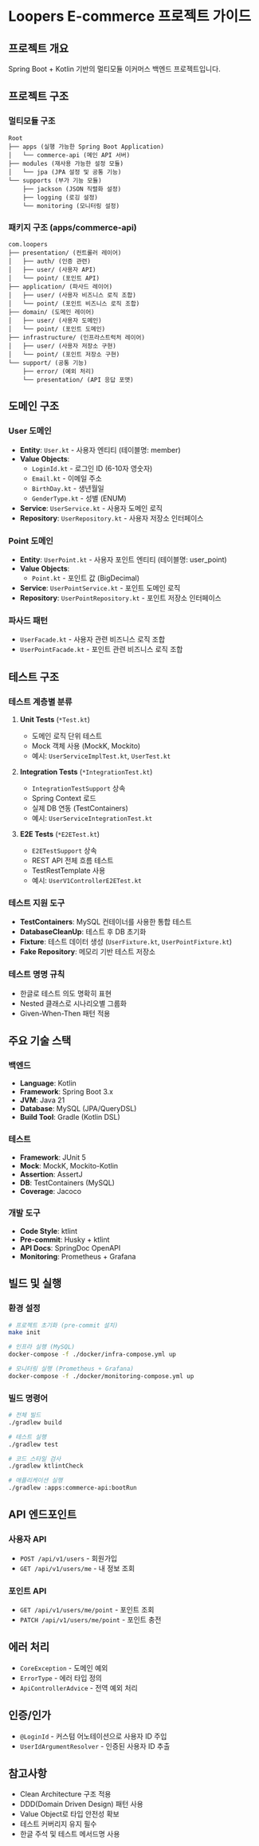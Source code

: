 # Loopers E-commerce 프로젝트 가이드

## 프로젝트 개요
Spring Boot + Kotlin 기반의 멀티모듈 이커머스 백엔드 프로젝트입니다.

## 프로젝트 구조

### 멀티모듈 구조
```
Root
├── apps (실행 가능한 Spring Boot Application)
│   └── commerce-api (메인 API 서버)
├── modules (재사용 가능한 설정 모듈)
│   └── jpa (JPA 설정 및 공통 기능)
└── supports (부가 기능 모듈)
    ├── jackson (JSON 직렬화 설정)
    ├── logging (로깅 설정)
    └── monitoring (모니터링 설정)
```

### 패키지 구조 (apps/commerce-api)
```
com.loopers
├── presentation/ (컨트롤러 레이어)
│   ├── auth/ (인증 관련)
│   ├── user/ (사용자 API)
│   └── point/ (포인트 API)
├── application/ (파사드 레이어)
│   ├── user/ (사용자 비즈니스 로직 조합)
│   └── point/ (포인트 비즈니스 로직 조합)
├── domain/ (도메인 레이어)
│   ├── user/ (사용자 도메인)
│   └── point/ (포인트 도메인)
├── infrastructure/ (인프라스트럭처 레이어)
│   ├── user/ (사용자 저장소 구현)
│   └── point/ (포인트 저장소 구현)
└── support/ (공통 기능)
    ├── error/ (예외 처리)
    └── presentation/ (API 응답 포맷)
```

## 도메인 구조

### User 도메인
- **Entity**: `User.kt` - 사용자 엔티티 (테이블명: member)
- **Value Objects**:
  - `LoginId.kt` - 로그인 ID (6-10자 영숫자)
  - `Email.kt` - 이메일 주소
  - `BirthDay.kt` - 생년월일
  - `GenderType.kt` - 성별 (ENUM)
- **Service**: `UserService.kt` - 사용자 도메인 로직
- **Repository**: `UserRepository.kt` - 사용자 저장소 인터페이스

### Point 도메인
- **Entity**: `UserPoint.kt` - 사용자 포인트 엔티티 (테이블명: user_point)
- **Value Objects**:
  - `Point.kt` - 포인트 값 (BigDecimal)
- **Service**: `UserPointService.kt` - 포인트 도메인 로직
- **Repository**: `UserPointRepository.kt` - 포인트 저장소 인터페이스

### 파사드 패턴
- `UserFacade.kt` - 사용자 관련 비즈니스 로직 조합
- `UserPointFacade.kt` - 포인트 관련 비즈니스 로직 조합

## 테스트 구조

### 테스트 계층별 분류
1. **Unit Tests** (`*Test.kt`)
   - 도메인 로직 단위 테스트
   - Mock 객체 사용 (MockK, Mockito)
   - 예시: `UserServiceImplTest.kt`, `UserTest.kt`

2. **Integration Tests** (`*IntegrationTest.kt`)
   - `IntegrationTestSupport` 상속
   - Spring Context 로드
   - 실제 DB 연동 (TestContainers)
   - 예시: `UserServiceIntegrationTest.kt`

3. **E2E Tests** (`*E2ETest.kt`)
   - `E2ETestSupport` 상속
   - REST API 전체 흐름 테스트
   - TestRestTemplate 사용
   - 예시: `UserV1ControllerE2ETest.kt`

### 테스트 지원 도구
- **TestContainers**: MySQL 컨테이너를 사용한 통합 테스트
- **DatabaseCleanUp**: 테스트 후 DB 초기화
- **Fixture**: 테스트 데이터 생성 (`UserFixture.kt`, `UserPointFixture.kt`)
- **Fake Repository**: 메모리 기반 테스트 저장소

### 테스트 명명 규칙
- 한글로 테스트 의도 명확히 표현
- Nested 클래스로 시나리오별 그룹화
- Given-When-Then 패턴 적용

## 주요 기술 스택

### 백엔드
- **Language**: Kotlin
- **Framework**: Spring Boot 3.x
- **JVM**: Java 21
- **Database**: MySQL (JPA/QueryDSL)
- **Build Tool**: Gradle (Kotlin DSL)

### 테스트
- **Framework**: JUnit 5
- **Mock**: MockK, Mockito-Kotlin
- **Assertion**: AssertJ
- **DB**: TestContainers (MySQL)
- **Coverage**: Jacoco

### 개발 도구
- **Code Style**: ktlint
- **Pre-commit**: Husky + ktlint
- **API Docs**: SpringDoc OpenAPI
- **Monitoring**: Prometheus + Grafana

## 빌드 및 실행

### 환경 설정
```bash
# 프로젝트 초기화 (pre-commit 설치)
make init

# 인프라 실행 (MySQL)
docker-compose -f ./docker/infra-compose.yml up

# 모니터링 실행 (Prometheus + Grafana)
docker-compose -f ./docker/monitoring-compose.yml up
```

### 빌드 명령어
```bash
# 전체 빌드
./gradlew build

# 테스트 실행
./gradlew test

# 코드 스타일 검사
./gradlew ktlintCheck

# 애플리케이션 실행
./gradlew :apps:commerce-api:bootRun
```

## API 엔드포인트

### 사용자 API
- `POST /api/v1/users` - 회원가입
- `GET /api/v1/users/me` - 내 정보 조회

### 포인트 API
- `GET /api/v1/users/me/point` - 포인트 조회
- `PATCH /api/v1/users/me/point` - 포인트 충전

## 에러 처리
- `CoreException` - 도메인 예외
- `ErrorType` - 에러 타입 정의
- `ApiControllerAdvice` - 전역 예외 처리

## 인증/인가
- `@LoginId` - 커스텀 어노테이션으로 사용자 ID 주입
- `UserIdArgumentResolver` - 인증된 사용자 ID 추출

## 참고사항
- Clean Architecture 구조 적용
- DDD(Domain Driven Design) 패턴 사용
- Value Object로 타입 안전성 확보
- 테스트 커버리지 유지 필수
- 한글 주석 및 테스트 메서드명 사용